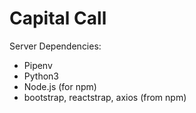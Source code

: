 # Capital Call

Server Dependencies:
  - Pipenv
  - Python3
  - Node.js (for npm)
  - bootstrap, reactstrap, axios (from npm)
